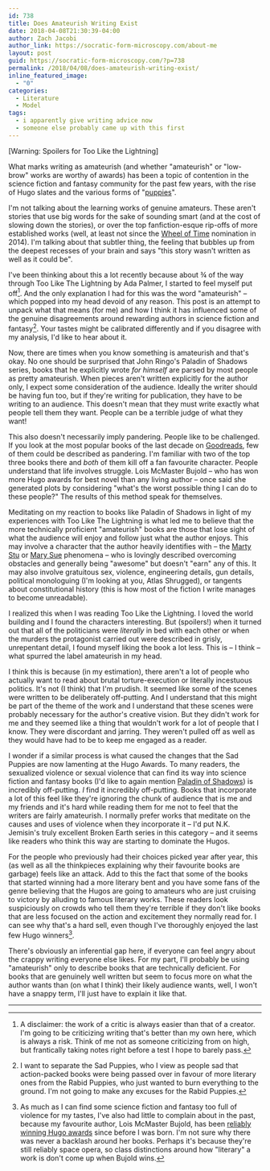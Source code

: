 ```yaml
---
id: 738
title: Does Amateurish Writing Exist
date: 2018-04-08T21:30:39-04:00
author: Zach Jacobi
author_link: https://socratic-form-microscopy.com/about-me
layout: post
guid: https://socratic-form-microscopy.com/?p=738
permalink: /2018/04/08/does-amateurish-writing-exist/
inline_featured_image:
  - "0"
categories:
  - Literature
  - Model
tags:
  - i apparently give writing advice now
  - someone else probably came up with this first
---
```


[Warning: Spoilers for Too Like the Lightning]

What marks writing as amateurish (and whether "amateurish" or "low-brow" works are worthy of awards) has been a topic of contention in the science fiction and fantasy community for the past few years, with the rise of Hugo slates and the various forms of "<a href="https://en.wikipedia.org/wiki/Sad_Puppies">puppies</a>".

I'm not talking about the learning works of genuine amateurs. These aren't stories that use big words for the sake of sounding smart (and at the cost of slowing down the stories), or over the top fanfiction-esque rip-offs of more established works (well, at least not since the <a href="http://www.escapistmagazine.com/forums/read/326.251388-The-Eye-of-the-World-or-The-Fellowship-of-the-Wheel-of-Time">Wheel of Time</a> nomination in 2014). I'm talking about that subtler thing, the feeling that bubbles up from the deepest recesses of your brain and says "this story wasn't written as well as it could be".

I've been thinking about this a lot recently because about ¾ of the way through Too Like The Lightning by Ada Palmer, I started to feel myself put off[^1]. And the only explanation I had for this was the word "amateurish" – which popped into my head devoid of any reason. This post is an attempt to unpack what that means (for me) and how I think it has influenced some of the genuine disagreements around rewarding authors in science fiction and fantasy[^2]. Your tastes might be calibrated differently and if you disagree with my analysis, I'd like to hear about it.

Now, there are times when you know something is amateurish and that's okay. No one should be surprised that John Ringo's Paladin of Shadows series, books that he explicitly wrote <em>for himself</em> are parsed by most people as pretty amateurish. When pieces aren't written explicitly for the author only, I expect some consideration of the audience. Ideally the writer should be having fun too, but if they're writing for publication, they have to be writing to an audience. This doesn't mean that they must write exactly what people tell them they want. People can be a terrible judge of what they want!

This also doesn't necessarily imply pandering. People like to be challenged. If you look at the most popular books of the last decade on <a href="https://www.goodreads.com/list/show/4093.Best_Books_of_the_Decade_2010_s">Goodreads</a>, few of them could be described as pandering. I'm familiar with two of the top three books there and <em>both</em> of them kill off a fan favourite character. People understand that life involves struggle. Lois McMaster Bujold – who has won more Hugo awards for best novel than any living author – once said she generated plots by considering "what's the worst possible thing I can do to these people?" The results of this method speak for themselves.

Meditating on my reaction to books like Paladin of Shadows in light of my experiences with Too Like The Lightning is what led me to believe that the more technically proficient "amateurish" books are those that lose sight of what the audience will enjoy and follow just what the author enjoys. This may involve a character that the author heavily identifies with – the <a href="http://tvtropes.org/pmwiki/pmwiki.php/Main/MartyStu">Marty Stu</a> or <a href="http://tvtropes.org/pmwiki/pmwiki.php/Main/MarySue">Mary Sue</a> phenomena – who is lovingly described overcoming obstacles and generally being "awesome" but doesn't "earn" any of this. It may also involve gratuitous sex, violence, engineering details, gun details, political monologuing (I'm looking at you, Atlas Shrugged), or tangents about constitutional history (this is how most of the fiction I write manages to become unreadable).

I realized this when I was reading Too Like the Lightning. I loved the world building and I found the characters interesting. But (spoilers!) when it turned out that all of the politicians were <em>literally</em> in bed with each other or when the murders the protagonist carried out were described in grisly, unrepentant detail, I found myself liking the book a lot less. This is – I think – what spurred the label amateurish in my head.

I think this is because (in my estimation), there aren't a lot of people who actually want to read about brutal torture-execution or literally incestuous politics. It's not (I think) that I'm prudish. It seemed like some of the scenes were written to be deliberately off-putting. And I understand that this might be part of the theme of the work and I understand that these scenes were probably necessary for the author's creative vision. But they didn't work for me and they seemed like a thing that wouldn't work for a lot of people that I know. They were discordant and jarring. They weren't pulled off as well as they would have had to be to keep me engaged as a reader.

I wonder if a similar process is what caused the changes that the Sad Puppies are now lamenting at the Hugo Awards. To many readers, the sexualized violence or sexual violence that can find its way into science fiction and fantasy books (I'd like to again mention <a href="https://hradzka.livejournal.com/194753.html">Paladin of Shadows</a>) is incredibly off-putting. <em>I </em>find it incredibly off-putting. Books that incorporate a lot of this feel like they're ignoring the chunk of audience that is me and my friends and it's hard while reading them for me not to feel that the writers are fairly amateurish. I normally prefer works that meditate on the causes and uses of violence when they incorporate it – I'd put N.K. Jemisin's truly excellent Broken Earth series in this category – and it seems like readers who think this way are starting to dominate the Hugos.

For the people who previously had their choices picked year after year, this (as well as all the thinkpieces explaining why their favourite books are garbage) feels like an attack. Add to this the fact that some of the books that started winning had a more literary bent and you have some fans of the genre believing that the Hugos are going to amateurs who are just cruising to victory by alluding to famous literary works. These readers look suspiciously on crowds who tell them they're terrible if they don't like books that are less focused on the action and excitement they normally read for. I can see why that's a hard sell, even though I've thoroughly enjoyed the last few Hugo winners[^3].

There's obviously an inferential gap here, if everyone can feel angry about the crappy writing everyone else likes. For my part, I'll probably be using "amateurish" only to describe books that are technically deficient. For books that are genuinely well written but seem to focus more on what the author wants than (on what I think) their likely audience wants, well, I won't have a snappy term, I'll just have to explain it like that.

<hr class="post-end" />

[^1]: A disclaimer: the work of a critic is always easier than that of a creator. I'm going to be criticizing writing that's better than my own here, which is always a risk. Think of me not as someone criticizing from on high, but frantically taking notes right before a test I hope to barely pass.
[^2]: I want to separate the Sad Puppies, who I view as people sad that action-packed books were being passed over in favour of more literary ones from the Rabid Puppies, who just wanted to burn everything to the ground. I'm not going to make any excuses for the Rabid Puppies.
[^3]: As much as I can find some science fiction and fantasy too full of violence for my tastes, I've also had little to complain about in the past, because my favourite author, Lois McMaster Bujold, has been <a href="http://www.authorsroad.com/LoisMcMasterBujold.html">reliably winning Hugo awards</a> since before I was born. I'm not sure why there was never a backlash around her books. Perhaps it's because they're still reliably space opera, so class distinctions around how "literary" a work is don't come up when Bujold wins.
